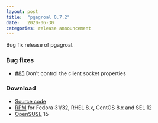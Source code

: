 ```yaml
---
layout: post
title:  "pgagroal 0.7.2"
date:   2020-06-30
categories: release announcement
---
```


Bug fix release of pgagroal.

### Bug fixes

* [#85](https://github.com/agroal/pgagroal/issues/85) Don't control the client socket properties

### Download

* [Source code](https://github.com/agroal/pgagroal/releases/download/0.7.2/pgagroal-0.7.2.tar.gz)
* [RPM](https://yum.postgresql.org) for Fedora 31/32, RHEL 8.x, CentOS 8.x and SEL 12
* [OpenSUSE](https://software.opensuse.org/download.html?project=server:database:postgresql&package=pgagroal) 15
